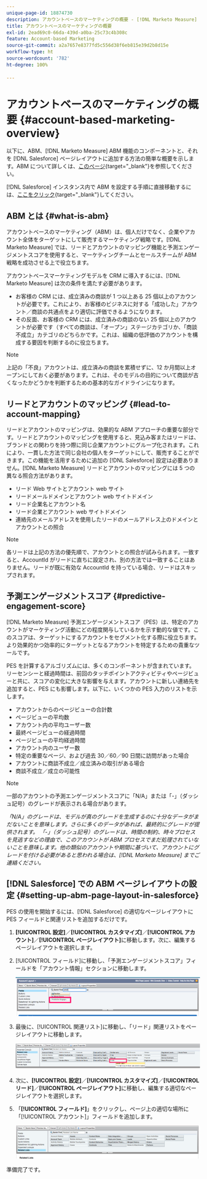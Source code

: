 ```yaml
---
unique-page-id: 18874730
description: アカウントベースのマーケティングの概要 - [!DNL Marketo Measure] - 製品ドキュメント
title: アカウントベースのマーケティングの概要
exl-id: 2ead69c0-66da-439d-a0ba-25c73c4b308c
feature: Account-based Marketing
source-git-commit: a2a7657e8377fd5c556d38f6eb815e39d2b8d15e
workflow-type: ht
source-wordcount: '782'
ht-degree: 100%

---
```


# アカウントベースのマーケティングの概要 {#account-based-marketing-overview}

以下に、ABM、[!DNL Marketo Measure] ABM 機能のコンポーネントと、それを [!DNL Salesforce] ページレイアウトに追加する方法の簡単な概要を示します。ABM について詳しくは、[このページ](https://www.marketo.com/account-based-marketing/){target="_blank"}を参照してください。

[!DNL Salesforce] インスタンス内で ABM を設定する手順に直接移動するには、[ここをクリック](/help/advanced-marketo-measure-features/account-based-marketing/account-based-marketing-overview.md#setting-up-abm-page-layout-in-salesforce){target="_blank"}してください。

## ABM とは {#what-is-abm}

アカウントベースのマーケティング（ABM）は、個人だけでなく、企業やアカウント全体をターゲットにして販売するマーケティング戦略です。[!DNL Marketo Measure] では、リードとアカウントのマッピング機能と予測エンゲージメントスコアを使用すると、マーケティングチームとセールスチームが ABM 戦略を成功させる上で役立ちます。

アカウントベースマーケティングモデルを CRM に導入するには、[!DNL Marketo Measure] は次の条件を満たす必要があります。

* お客様の CRM には、成立済みの商談が 1 つ以上ある 25 個以上のアカウントが必要です。これにより、お客様のビジネスに対する「成功した」アカウント／商談の共通点をより適切に評価できるようになります。
* その反面、お客様の CRM には、成立済みの商談のない 25 個以上のアカウントが必要です（すべての商談は、「オープン」ステージカテゴリか、「商談不成立」カテゴリのどちらかです。これは、組織の低評価のアカウントを構成する要因を判断するのに役立ちます。

>[!NOTE]
>
>上記の「不良」アカウントは、成立済みの商談を累積せずに、12 か月間以上オープンにしておく必要があります。これは、そのモデルの目的について商談が古くなったかどうかを判断するための基本的なガイドラインになります。

## リードとアカウントのマッピング {#lead-to-account-mapping}

リードとアカウントのマッピングは、効果的な ABM アプローチの重要な部分です。リードとアカウントのマッピングを使用すると、見込み客またはリードは、ブランドとの関わりを持つ際に同じ企業アカウントにグループ化されます。これにより、一貫した方法で同じ会社の個人をターゲットにして、販売することができます。この機能を活用するために追加の [!DNL Salesforce] 設定は必要ありません。[!DNL Marketo Measure] リードとアカウントのマッピングには 5 つの異なる照合方法があります。

* リード Web サイトとアカウント web サイト
* リードメールドメインとアカウント web サイトドメイン
* リード企業名とアカウント名
* リード企業とアカウント web サイトドメイン
* 連絡先のメールアドレスを使用したリードのメールアドレス上のドメインとアカウントとの照合

>[!NOTE]
>
>各リードは上記の方法の優先順で、アカウントとの照合が試みられます。一致すると、AccountId がリードに直ちに設定され、別の方法では一致することはありません。リードが既に有効な AccountId を持っている場合、リードはスキップされます。

## 予測エンゲージメントスコア {#predictive-engagement-score}

[!DNL Marketo Measure] 予測エンゲージメントスコア（PES）は、特定のアカウントがマーケティング活動にどの程度関与しているかを示す動的な値です。このスコアは、ターゲットにするアカウントをセグメント化する際に役立ちます。より効果的かつ効率的にターゲットとなるアカウントを特定するための貴重なツールです。

PES を計算するアルゴリズムには、多くのコンポーネントが含まれています。リーセンシーと経過時間は、前回のタッチポイントアクティビティやページビューと共に、スコアの変化に大きな影響を与えます。アカウントに新しい連絡先を追加すると、PES にも影響します。以下に、いくつかの PES 入力のリストを示します。

* アカウントからのページビューの合計数
* ページビューの平均数
* アカウント内の平均ユーザー数
* 最終ページビューの経過時間
* ページビューの平均経過時間
* アカウント内のユーザー数
* 特定の重要なページ、および過去 30／60／90 日間に訪問があった場合
* アカウントに商談不成立／成立済みの取引がある場合
* 商談不成立／成立の可能性

>[!NOTE]
>
>一部のアカウントの予測エンゲージメントスコアに「N/A」または「-」（ダッシュ記号）のグレードが表示される場合があります。

_「N/A」のグレードは、モデルが真のグレードを生成するのに十分なデータがまだないことを意味します。さらに多くのデータがあれば、最終的にグレードが提供されます。_
_「-」（ダッシュ記号）のグレードは、時間の制約、時々プロセスを見逃すなどの理由で、このアカウントが ABM プロセスでまだ処理されていないことを意味します。他の類似のアカウントや期間に基づいて、アカウントにグレードを付ける必要があると思われる場合は、[!DNL Marketo Measure] までご連絡ください。_

## [!DNL Salesforce] での ABM ページレイアウトの設定 {#setting-up-abm-page-layout-in-salesforce}

PES の使用を開始するには、[!DNL Salesforce] の適切なページレイアウトに PES フィールドと関連リストを追加するだけです。

1. **[!UICONTROL 設定]**／**[!UICONTROL カスタマイズ]**／**[!UICONTROL アカウント]**／**[!UICONTROL ページレイアウト]**&#x200B;に移動します。次に、編集するページレイアウトを選択します。
1. [!UICONTROL フィールド]に移動し、「予測エンゲージメントスコア」フィールドを「アカウント情報」セクションに移動します。

   ![](assets/1.png)

1. 最後に、[!UICONTROL 関連リスト]に移動し、「リード」関連リストをページレイアウトに移動します。

   ![](assets/2.png)

1. 次に、**[!UICONTROL 設定]**／**[!UICONTROL カスタマイズ]**／**[!UICONTROL リード]**／**[!UICONTROL ページレイアウト]**&#x200B;に移動し、編集する適切なページレイアウトを選択します。
1. 「**[!UICONTROL フィールド]**」をクリックし、ページ上の適切な場所に「[!UICONTROL アカウント]」フィールドを追加します。

   ![](assets/3.png)

準備完了です。

